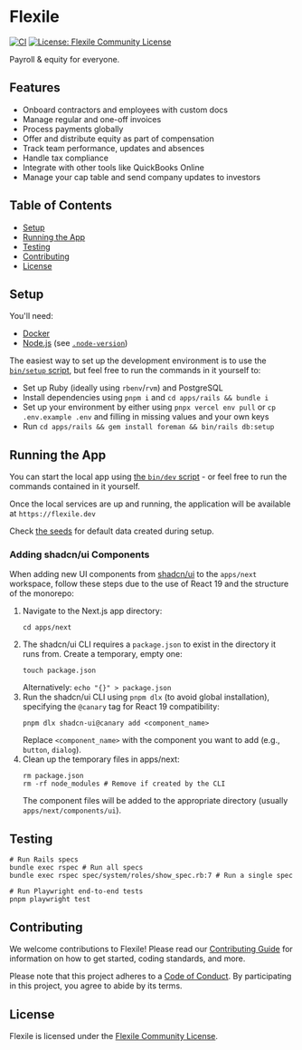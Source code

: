 # Flexile

[![CI](https://github.com/antiwork/flexile/actions/workflows/ci.yml/badge.svg?branch=main)](https://github.com/antiwork/flexile/actions/workflows/ci.yml?query=branch%3Amain)
[![License: Flexile Community License](https://img.shields.io/badge/License-Flexile%20Community-blue.svg)](https://github.com/antiwork/flexile/blob/main/LICENSE.md)

Payroll & equity for everyone.

## Features

- Onboard contractors and employees with custom docs
- Manage regular and one-off invoices
- Process payments globally
- Offer and distribute equity as part of compensation
- Track team performance, updates and absences
- Handle tax compliance
- Integrate with other tools like QuickBooks Online
- Manage your cap table and send company updates to investors

## Table of Contents

- [Setup](#setup)
- [Running the App](#running-the-app)
- [Testing](#testing)
- [Contributing](#contributing)
- [License](#license)

## Setup

You'll need:

- [Docker](https://docs.docker.com/engine/install/)
- [Node.js](https://nodejs.org/en/download) (see [`.node-version`](.node-version))

The easiest way to set up the development environment is to use the [`bin/setup` script](bin/setup), but feel free to run the commands in it yourself to:

- Set up Ruby (ideally using `rbenv`/`rvm`) and PostgreSQL
- Install dependencies using `pnpm i` and `cd apps/rails && bundle i`
- Set up your environment by either using `pnpx vercel env pull` or `cp .env.example .env` and filling in missing values and your own keys
- Run `cd apps/rails && gem install foreman && bin/rails db:setup`

## Running the App

You can start the local app using [the `bin/dev` script](bin/dev) - or feel free to run the commands contained in it yourself.

Once the local services are up and running, the application will be available at `https://flexile.dev`

Check [the seeds](apps/rails/config/data/seed_templates/gumroad.json) for default data created during setup.

### Adding shadcn/ui Components

When adding new UI components from [shadcn/ui](https://ui.shadcn.com/) to the `apps/next` workspace, follow these steps due to the use of React 19 and the structure of the monorepo:

1.  Navigate to the Next.js app directory:
    ```shell
    cd apps/next
    ```
2.  The shadcn/ui CLI requires a `package.json` to exist in the directory it runs from. Create a temporary, empty one:
    ```shell
    touch package.json
    ```
    Alternatively: `echo "{}" > package.json`
3.  Run the shadcn/ui CLI using `pnpm dlx` (to avoid global installation), specifying the `@canary` tag for React 19 compatibility:
    ```shell
    pnpm dlx shadcn-ui@canary add <component_name>
    ```
    Replace `<component_name>` with the component you want to add (e.g., `button`, `dialog`).
4.  Clean up the temporary files in apps/next:
    ```shell
    rm package.json
    rm -rf node_modules # Remove if created by the CLI
    ```
    The component files will be added to the appropriate directory (usually `apps/next/components/ui`).

## Testing

```shell
# Run Rails specs
bundle exec rspec # Run all specs
bundle exec rspec spec/system/roles/show_spec.rb:7 # Run a single spec

# Run Playwright end-to-end tests
pnpm playwright test
```

## Contributing

We welcome contributions to Flexile! Please read our [Contributing Guide](CONTRIBUTING.md) for information on how to get started, coding standards, and more.

Please note that this project adheres to a [Code of Conduct](CODE_OF_CONDUCT.md). By participating in this project, you agree to abide by its terms.

## License

Flexile is licensed under the [Flexile Community License](LICENSE.md).
